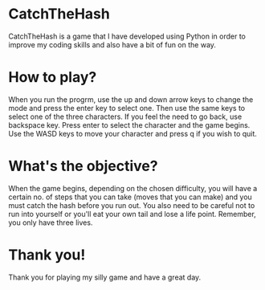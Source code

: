 # CatchTheHash
CatchTheHash is a game that I have developed using Python in order to improve my coding skills and also have a bit of fun on the way.

# How to play?
When you run the progrm, use the up and down arrow keys to change the mode and press the enter key to select one. Then use the same keys to select one of the three characters. If you feel the need to go back, use backspace key. Press enter to select the character and the game begins. Use the WASD keys to move your character and press q if you wish to quit.

# What's the objective?
When the game begins, depending on the chosen difficulty, you will have a certain no. of steps that you can take (moves that you can make) and you must catch the hash before you run out. You also need to be careful not to run into yourself or you'll eat your own tail and lose a life point. Remember, you only have three lives.
# Thank you!
Thank you for playing my silly game and have a great day.
